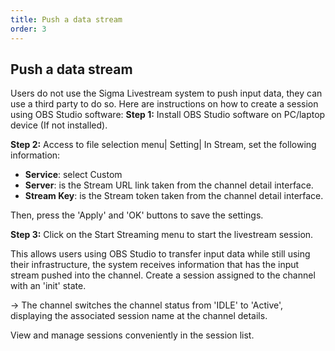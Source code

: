 ```yaml
---
title: Push a data stream
order: 3
---
```


## Push a data stream

Users do not use the Sigma Livestream system to push input data, they can use a third party to do so. Here are instructions on how to create a session using OBS Studio software:
**Step 1:** Install OBS Studio software on PC/laptop device (If not installed).

**Step 2:** Access to file selection menu| Setting| In Stream, set the following information:

- **Service**: select Custom
- **Server**: is the Stream URL link taken from the channel detail interface.
- **Stream Key**: is the Stream token taken from the channel detail interface.

Then, press the 'Apply' and 'OK' buttons to save the settings.

**Step 3:** Click on the Start Streaming menu to start the livestream session.

This allows users using OBS Studio to transfer input data while still using their infrastructure, the system receives information that has the input stream pushed into the channel. Create a session assigned to the channel with an 'init' state.

→ The channel switches the channel status from 'IDLE' to 'Active', displaying the associated session name at the channel details.

View and manage sessions conveniently in the session list.

